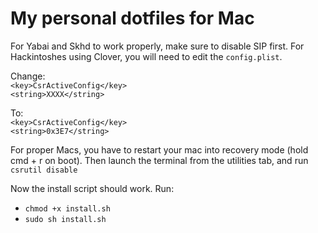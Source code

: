 # My personal dotfiles for Mac

For Yabai and Skhd to work properly, make sure to disable SIP first. For Hackintoshes using Clover, you will need to edit the `config.plist`.  

Change:  
`<key>CsrActiveConfig</key>`  
`<string>XXXX</string>`

To:  
`<key>CsrActiveConfig</key>`  
`<string>0x3E7</string>`

For proper Macs, you have to restart your mac into recovery mode (hold cmd + r on boot). Then launch the terminal from the utilities tab, and run `csrutil disable`

Now the install script should work. Run:
  * `chmod +x install.sh`
  * `sudo sh install.sh`

